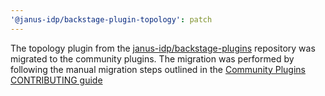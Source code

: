 ```yaml
---
'@janus-idp/backstage-plugin-topology': patch
---
```


The topology plugin from the [janus-idp/backstage-plugins](https://github.com/janus-idp/backstage-plugins/tree/main/plugins/topology) repository was migrated to the community plugins. The migration was performed by following the manual migration steps outlined in the [Community Plugins CONTRIBUTING guide](https://github.com/backstage/community-plugins/blob/main/CONTRIBUTING.md#migrating-a-plugin)

